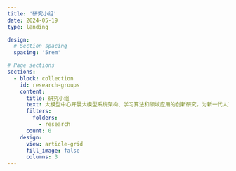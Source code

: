 ```yaml
---
title: '研究小组'
date: 2024-05-19
type: landing

design:
  # Section spacing
  spacing: '5rem'

# Page sections
sections:
  - block: collection
    id: research-groups
    content:
      title: 研究小组
      text: 大模型中心开展大模型系统架构、学习算法和领域应用的创新研究，为新一代人工智能提供核心技术。主要研究方向包括：面向大模型的可扩展系统架构、面向大模型的高效能机器学习算法与平台、大模型知识增强学习算法以及语言大模型、多模态大模型、科学大模型、具身决策大模型和智能体系统以及神经符号推理系统等。
      filters:
        folders:
          - research
      count: 0
    design:
      view: article-grid
      fill_image: false
      columns: 3
---
```

